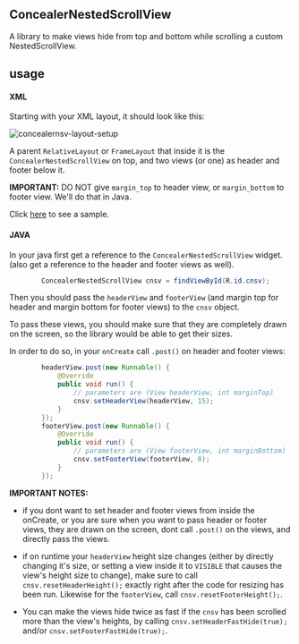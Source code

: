 ## ConcealerNestedScrollView

A library to make views hide from top and bottom while scrolling
a custom NestedScrollView.

## usage

#### XML
Starting with your XML layout, it should look like this:

![concealernsv-layout-setup](https://user-images.githubusercontent.com/24822099/34965249-ea66cfca-fa67-11e7-9982-20bf76e61551.png)

A parent `RelativeLayout` or `FrameLayout` that inside it is the
`ConcealerNestedScrollView` on top, and two views (or one) as
header and footer  below it.

__IMPORTANT:__ DO NOT give `margin_top` to header view,
or `margin_bottom` to footer view. We'll do that in Java.

Click [here](createLinkHere) to see a sample.

#### JAVA

In your java first get a reference to the `ConcealerNestedScrollView`
widget. (also get a reference to the header and footer views as well).

``` JAVA
        ConcealerNestedScrollView cnsv = findViewById(R.id.cnsv);
```

Then you should pass the `headerView` and `footerView` (and margin top
for header and margin bottom for footer views) to the `cnsv` object.

To pass these views, you should make sure that they are completely
drawn on the screen, so the library would be able to get their sizes.

In order to do so, in your `onCreate` call `.post()` on header and footer
views:

``` JAVA
        headerView.post(new Runnable() {
            @Override
            public void run() {
                // parameters are (View headerView, int marginTop)
                cnsv.setHeaderView(headerView, 15);
            }
        });
        footerView.post(new Runnable() {
            @Override
            public void run() {
                // parameters are (View footerView, int marginBottom)
                cnsv.setFooterView(footerView, 0);
            }
        });
```

__IMPORTANT NOTES:__

* if you dont want to set header and footer views
from inside the onCreate, or you are sure when you want to pass
header or footer views, they are drawn on the screen, dont call
`.post()` on the views, and directly pass the views.

* if on runtime your `headerView` height size changes (either by
directly changing it's size, or setting a view inside it to `VISIBLE`
that causes the view's height size to change), make sure to call
`cnsv.resetHeaderHeight();` exactly right after the code for
resizing has been run. Likewise for the `footerView`, call
`cnsv.resetFooterHeight();`.

* You can make the views hide twice as fast if the
`cnsv` has been scrolled more than the view's heights, by calling
`cnsv.setHeaderFastHide(true);` and/or `cnsv.setFooterFastHide(true);`.